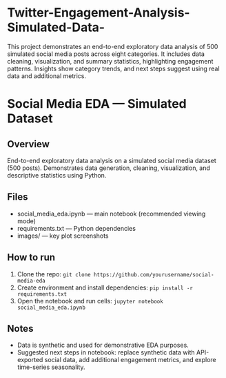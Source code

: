 # Twitter-Engagement-Analysis-Simulated-Data-
This project demonstrates an end-to-end exploratory data analysis of 500 simulated social media posts across eight categories. It includes data cleaning, visualization, and summary statistics, highlighting engagement patterns. Insights show category trends, and next steps suggest using real data and additional metrics.
# Social Media EDA — Simulated Dataset

## Overview
End-to-end exploratory data analysis on a simulated social media dataset (500 posts). Demonstrates data generation, cleaning, visualization, and descriptive statistics using Python.

## Files
- social_media_eda.ipynb — main notebook (recommended viewing mode)
- requirements.txt — Python dependencies
- images/ — key plot screenshots

## How to run
1. Clone the repo: `git clone https://github.com/yourusername/social-media-eda`
2. Create environment and install dependencies: `pip install -r requirements.txt`
3. Open the notebook and run cells: `jupyter notebook social_media_eda.ipynb`

## Notes
- Data is synthetic and used for demonstrative EDA purposes.
- Suggested next steps in notebook: replace synthetic data with API-exported social data, add additional engagement metrics, and explore time-series seasonality.
